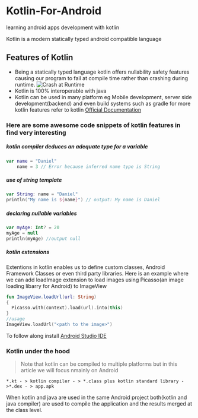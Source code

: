 # Kotlin-For-Android
learning android apps development with kotlin

Kotlin is a modern statically typed android compatible language 
## Features of Kotlin
* Being a statically typed language kotlin offers nullability safety features causing our program to fail at compile time rather than crashing during runtime.
  ![Crash at Runtime](C:\Users\DanielWaiguru\OneDrive\Documents\Screenshot_20200213-093757.png "prgram crash")
* Kotlin is 100% interoperable with java
* Kotlin can be used in many platform eg Mobile development, server side development(backend) and even build systems such as gradle
for more kotlin features refer to kotlin [Official Documentation](https://kotlinlang.org/docs/reference/android-overview.html)

### Here are some awesome code snippets of kotlin features in find very interesting
##### kotlin compiler deduces an adequate type for a variable
```kotlin
var name = "Daniel"
    name = 3 // Error because inferred name type is String
```
##### use of string template
```kotlin
var String: name = "Daniel"
println("My name is ${name}") // output: My name is Daniel
```
##### declaring nullable variables
```kotlin
var myAge: Int? = 20
myAge = null 
println(myAge) //output null
```
##### kotlin extensions
Extentions in kotlin enables us to define custom classes, Android Framework Classes or even third party libraries.
Here is an example where we can add loadImage extension to load images using Picasso(an image loading libarry for Android) to ImageView
```kotlin
fun ImageView.loadUrl(url: String)
{
  Picasso.with(context).load(url).into(this)
}
//usage
ImageView.loadUrl("<path to the image>")
```
To follow along install [Android Studio IDE](https://developer.android.com/studio)
### Kotlin under the hood
>Note that kotlin can be compiled to multiple platforms but in this article we will focus nmainly on Android

    *.kt - > kotlin compiler - > *.class plus kotlin standard library - >*.dex - > app.apk
  
When kotlin and java are used in the same Android project both(kotlin and java compiler) are used to compile the application and the results merged  at the class level.
